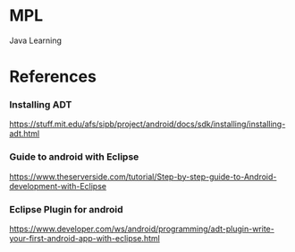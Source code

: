 # MPL

Java Learning

# References

### Installing ADT
https://stuff.mit.edu/afs/sipb/project/android/docs/sdk/installing/installing-adt.html

### Guide to android with Eclipse
https://www.theserverside.com/tutorial/Step-by-step-guide-to-Android-development-with-Eclipse

### Eclipse Plugin for android
https://www.developer.com/ws/android/programming/adt-plugin-write-your-first-android-app-with-eclipse.html
